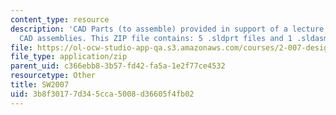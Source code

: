 ```yaml
---
content_type: resource
description: 'CAD Parts (to assemble) provided in support of a lecture on creating
  CAD assemblies. This ZIP file contains: 5 .sldprt files and 1 .sldasm file'
file: https://ol-ocw-studio-app-qa.s3.amazonaws.com/courses/2-007-design-and-manufacturing-i-spring-2009/3b8f30177d345cca5008d36605f4fb02_lec09_parts07.zip
file_type: application/zip
parent_uid: c366ebb8-3b57-fd42-fa5a-1e2f77ce4532
resourcetype: Other
title: SW2007
uid: 3b8f3017-7d34-5cca-5008-d36605f4fb02
---
```

